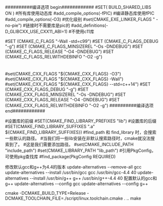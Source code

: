 ##########编译选项 begin############
#SET( BUILD_SHARED_LIBS ON ) #所有库使用动态库
#add_compile_options(-fPIC) #编译静态库使用fPIC
#add_compile_options(-O3) #优化级别
#set(CMAKE_EXE_LINKER_FLAGS " -no-pie") #链接时不需要库是pic的
#add_definitions(-D_GLIBCXX_USE_CXX11_ABI=1) #不使用c11库

#SET (CMAKE_C_FLAGS                "-Wall -std=c99")
#SET (CMAKE_C_FLAGS_DEBUG          "-g")
#SET (CMAKE_C_FLAGS_MINSIZEREL     "-Os -DNDEBUG")
#SET (CMAKE_C_FLAGS_RELEASE        "-O4 -DNDEBUG")
#SET (CMAKE_C_FLAGS_RELWITHDEBINFO "-O2 -g")
#
#set(CMAKE_CXX_FLAGS "${CMAKE_CXX_FLAGS} -O3")
#set(CMAKE_CXX_FLAGS "${CMAKE_CXX_FLAGS} -Wall")
#set(CMAKE_CXX_FLAGS "${CMAKE_CXX_FLAGS} --std=c++14")
#SET (CMAKE_CXX_FLAGS_DEBUG          "-g")
#SET (CMAKE_CXX_FLAGS_MINSIZEREL     "-Os -DNDEBUG")
#SET (CMAKE_CXX_FLAGS_RELEASE        "-O4 -DNDEBUG")
#SET (CMAKE_CXX_FLAGS_RELWITHDEBINFO "-O2 -g")
##########编译选项 end############

#设置库的前缀
#SET(CMAKE_FIND_LIBRARY_PREFIXES "lib")
#设置库的后缀
#SET(CMAKE_FIND_LIBRARY_SUFFIXES ".a" ${CMAKE_FIND_LIBRARY_SUFFIXES})
#find_path 和 find_library 时，会搜索一些默认的路径。
#当我们将一些lib安装在非默认搜索路径时，cmake就没法搜索到了。
#这是我们需要添加路径。
#set(CMAKE_INCLUDE_PATH "include_path")
#set(CMAKE_LIBRARY_PATH "lib_path")
#引用PkgConfig，可使用pkg查找库
#find_package(PkgConfig REQUIRED)



修改默认gcc和g++为4.4的版本
update-alternatives --remove-all gcc
update-alternatives --install /usr/bin/gcc gcc /usr/bin/gcc-4.4 40
update-alternatives --install /usr/bin/g++ g++ /usr/bin/g++-4.4 40
配置默认的gcc和g++
update-alternatives --config gcc
update-alternatives --config g++


cmake -DCMAKE_BUILD_TYPE=Release -DCMAKE_TOOLCHAIN_FILE=./script/linux.toolchain.cmake  . ..
make 